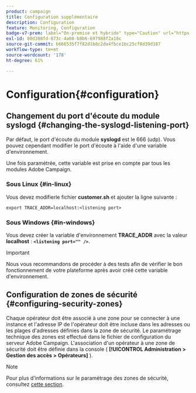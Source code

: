 ```yaml
---
product: campaign
title: Configuration supplémentaire
description: Configuration
feature: Monitoring, Configuration
badge-v7-prem: label="On-premise et hybride" type="Caution" url="https://experienceleague.adobe.com/docs/campaign-classic/using/installing-campaign-classic/architecture-and-hosting-models/hosting-models-lp/hosting-models.html?lang=fr" tooltip="S’applique uniquement aux déploiements on-premise et hybrides"
exl-id: 80d388fd-873c-4a08-b8b6-697988f2a18c
source-git-commit: b666535f7f82d1b8c2da4fbce1bc25cf8d39d187
workflow-type: tm+mt
source-wordcount: '178'
ht-degree: 61%

---
```


# Configuration{#configuration}



## Changement du port d&#39;écoute du module syslogd {#changing-the-syslogd-listening-port}

Par défaut, le port d&#39;écoute du module **syslogd** est le 666 (udp). Vous pouvez cependant modifier le port d&#39;écoute à l&#39;aide d&#39;une variable d&#39;environnement.

Une fois paramétrée, cette variable est prise en compte par tous les modules Adobe Campaign.

### Sous Linux {#in-linux}

Vous devez modifierle fichier **customer.sh** et ajouter la ligne suivante :

```
export TRACE_ADDR=localhost:<listening port>
```

### Sous Windows {#in-windows}

Vous devez créer la variable d&#39;environnement **TRACE_ADDR** avec la valeur **localhost** : **`<listening port="" />`**.

>[!IMPORTANT]
>
>Nous vous recommandons de procéder à des tests afin de vérifier le bon fonctionnement de votre plateforme après avoir créé cette variable d&#39;environnement.

## Configuration de zones de sécurité {#configuring-security-zones}

Chaque opérateur doit être associé à une zone pour se connecter à une instance et l&#39;adresse IP de l&#39;opérateur doit être incluse dans les adresses ou les plages d&#39;adresses définies dans la zone de sécurité. Le paramétrage technique des zones est effectué dans le fichier de configuration du serveur Adobe Campaign. L&#39;association d&#39;un opérateur à une zone de sécurité doit être définie dans la console ( **[!UICONTROL Administration > Gestion des accès > Opérateurs]** ).

>[!NOTE]
>
>Pour plus d’informations sur le paramétrage des zones de sécurité, consultez [cette section](../../installation/using/security-zones.md).
